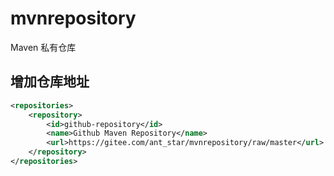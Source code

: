 # mvnrepository

Maven 私有仓库

## 增加仓库地址

```xml
<repositories>
    <repository>
        <id>github-repository</id>
        <name>Github Maven Repository</name>
        <url>https://gitee.com/ant_star/mvnrepository/raw/master</url>
    </repository>
</repositories>
```

